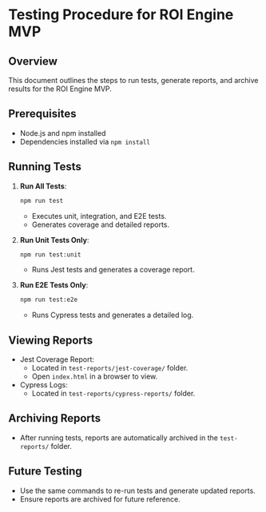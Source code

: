 # Testing Procedure for ROI Engine MVP

## Overview

This document outlines the steps to run tests, generate reports, and archive results for the ROI Engine MVP.

## Prerequisites

- Node.js and npm installed
- Dependencies installed via `npm install`

## Running Tests

1. **Run All Tests**:

   ```bash
   npm run test
   ```

   - Executes unit, integration, and E2E tests.
   - Generates coverage and detailed reports.

2. **Run Unit Tests Only**:

   ```bash
   npm run test:unit
   ```

   - Runs Jest tests and generates a coverage report.

3. **Run E2E Tests Only**:

   ```bash
   npm run test:e2e
   ```

   - Runs Cypress tests and generates a detailed log.

## Viewing Reports

- Jest Coverage Report:
  - Located in `test-reports/jest-coverage/` folder.
  - Open `index.html` in a browser to view.
- Cypress Logs:
  - Located in `test-reports/cypress-reports/` folder.

## Archiving Reports

- After running tests, reports are automatically archived in the `test-reports/` folder.

## Future Testing

- Use the same commands to re-run tests and generate updated reports.
- Ensure reports are archived for future reference.
